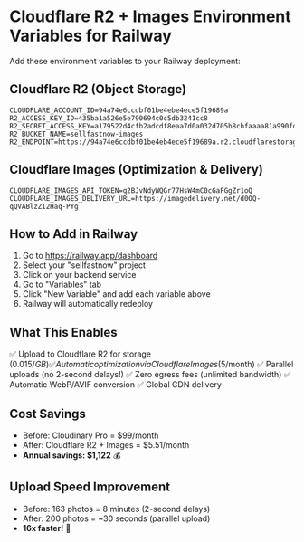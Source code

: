 # Cloudflare R2 + Images Environment Variables for Railway

Add these environment variables to your Railway deployment:

## Cloudflare R2 (Object Storage)

```
CLOUDFLARE_ACCOUNT_ID=94a74e6ccdbf01be4ebe4ece5f19689a
R2_ACCESS_KEY_ID=435ba1a526e5e790694c0c5db3241cc8
R2_SECRET_ACCESS_KEY=a179522d4cfb2adcdf8eaa7d0a032d705b8cbfaaaa81a990fd385258381a0d43
R2_BUCKET_NAME=sellfastnow-images
R2_ENDPOINT=https://94a74e6ccdbf01be4eb4ece5f19689a.r2.cloudflarestorage.com
```

## Cloudflare Images (Optimization & Delivery)

```
CLOUDFLARE_IMAGES_API_TOKEN=q2BJvNdyWQGr77HsW4mC0cGaFGgZr1oQ
CLOUDFLARE_IMAGES_DELIVERY_URL=https://imagedelivery.net/d0OQ-qQVABlzZI2Haq-PYg
```

## How to Add in Railway

1. Go to https://railway.app/dashboard
2. Select your "sellfastnow" project
3. Click on your backend service
4. Go to "Variables" tab
5. Click "New Variable" and add each variable above
6. Railway will automatically redeploy

## What This Enables

✅ Upload to Cloudflare R2 for storage ($0.015/GB)
✅ Automatic optimization via Cloudflare Images ($5/month)
✅ Parallel uploads (no 2-second delays!)
✅ Zero egress fees (unlimited bandwidth)
✅ Automatic WebP/AVIF conversion
✅ Global CDN delivery

## Cost Savings

- Before: Cloudinary Pro = $99/month
- After: Cloudflare R2 + Images = $5.51/month
- **Annual savings: $1,122** 💰

## Upload Speed Improvement

- Before: 163 photos = 8 minutes (2-second delays)
- After: 200 photos = ~30 seconds (parallel upload)
- **16x faster!** 🚀
